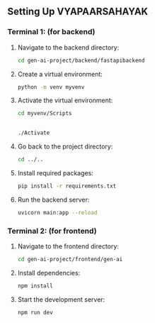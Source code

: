 ## Setting Up VYAPAARSAHAYAK

### Terminal 1: (for backend)

1. Navigate to the backend directory:

    ```bash
    cd gen-ai-project/backend/fastapibackend 
    ```

2. Create a virtual environment:

    ```bash
    python -m venv myvenv
    ```

3. Activate the virtual environment:

    ```bash
    cd myvenv/Scripts
  
    ```
    ```bash
    ./Activate
    ```

4. Go back to the project directory:

    ```bash
    cd ../..
    ```

5. Install required packages:

    ```bash
    pip install -r requirements.txt
    ```

6. Run the backend server:

    ```bash
    uvicorn main:app --reload
    ```

### Terminal 2: (for frontend)

1. Navigate to the frontend directory:

    ```bash
    cd gen-ai-project/frontend/gen-ai
    ```

2. Install dependencies:

    ```bash
    npm install
    ```

3. Start the development server:

    ```bash
    npm run dev
    ```

